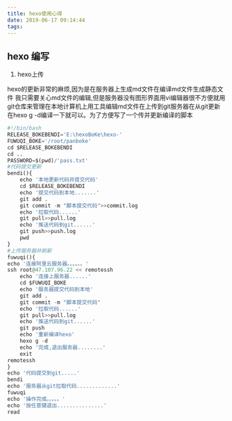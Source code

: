 ```yaml
---
title: hexo使用心得
date: 2019-06-17 09:14:44
tags:
---
```


<!-- toc -->

## hexo 编写

1. hexo上传

hexo的更新非常的麻烦,因为是在服务器上生成md文件在编译md文件生成静态文件
我只需要关心md文件的编辑,但是服务器没有图形界面用vi编辑器很不方便就用git仓库来管理在本地计算机上用工具编辑md文件在上传到git服务器在从git更新在hexo g -d编译一下就可以。为了方便写了一个传并更新编译的脚本

```python
#!/bin/bash
RELEASE_BOKEBENDI='E:\hexoBoKe\hexo-'
FUWUQI_BOKE='/root/panboke'
cd $RELEASE_BOKEBENDI
cd ..
PASSWORD=$(pwd)/'pass.txt'
#代码提交更新
bendi(){
	echo '本地更新代码并提交代码'
	cd $RELEASE_BOKEBENDI
	echo '提交代码到本地.......'
	git add .
	git commit -m "脚本提交代码">>commit.log
	echo '拉取代码......'
	git pull>>pull.log
	echo '推送代码到git......'
	git push>>push.log
	pwd
}
#上传服务器并刷新
fuwuqi(){
echo '连接阿里云服务器。。。。。。'
ssh root@47.107.96.22 << remotessh
	echo '连接上服务器......'
	cd $FUWUQI_BOKE
	echo '服务器提交代码到本地'
	git add .
	git commit -m "脚本提交代码"
	echo '拉取代码......'
	git pull>>pull.log
	echo '推送代码到git......'
	git push
	echo '重新编译hexo'
	hexo g -d
	echo '完成,退出服务器........'
	exit
remotessh
}
echo '代码提交到git.....'
bendi
echo '服务器从git拉取代码.............'
fuwuqi
echo '操作完成。。。。。'
echo '按任意键退出...............'
read

```



   

